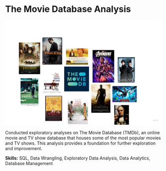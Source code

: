 # The Movie Database Analysis
<img src="https://github.com/za-mntungwa/movieDatabase/blob/3b3c5b6e95b5c3db0f6c7a886a1d05ab67a782dd/sql_tmdb.jpg?raw=true"/>

Conducted exploratory analyses on The Movie Database (TMDb), an online movie and TV show database that houses some of the most popular movies and TV shows. 
This analysis provides a foundation for further exploration and improvement.

**Skills:** SQL, Data Wrangling, Exploratory Data Analysis, Data Analytics, Database Management
